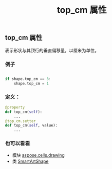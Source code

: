 ﻿---
title: top_cm 属性
second_title: Aspose.Cells for Python via .NET API 参考文献
description:
type: docs
weight: 1060
url: /zh/python-net/aspose.cells.drawing/smartartshape/top_cm/
is_root: false
---
## top_cm 属性

表示形状与其顶行的垂直偏移量，以厘米为单位。

### 例子

```python

if shape.top_cm == 3:
    shape.top_cm = 1

```
### 定义：
```python
@property
def top_cm(self):
    ...
@top_cm.setter
def top_cm(self, value):
    ...
```

### 也可以看看
* 模块 [aspose.cells.drawing](../../)
* 类 [SmartArtShape](/cells/zh/python-net/aspose.cells.drawing/smartartshape)

